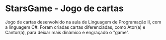 # StarsGame - Jogo de cartas

Jogo de cartas desenvolvido na aula de Linguagem de Programação II, com a linguagem C#.  Foram criadas cartas diferenciadas, como Ator(a) e Cantor(a), para deixar mais dinâmico e engraçado o "game".
